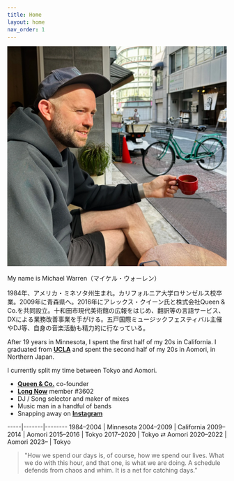 ```yaml
---
title: Home
layout: home
nav_order: 1
---
```


<img class="profile-picture" src="assets/images/mw-coffee.jpeg">

My name is Michael Warren（マイケル・ウォーレン）

1984年、アメリカ・ミネソタ州生まれ。カリフォルニア大学ロサンゼルス校卒業。2009年に青森県へ。2016年にアレックス・クイーン氏と株式会社Queen & Co.を共同設立。十和田市現代美術館の広報をはじめ、翻訳等の言語サービス、DXによる業務改善事業を手がける。五戸国際ミュージックフェスティバル主催やDJ等、自身の音楽活動も精力的に行なっている。

After 19 years in Minnesota, I spent the first half of my 20s in California. I graduated from **[UCLA](http://www.ucla.edu/)** and spent the second half of my 20s in Aomori, in Northern Japan. 

I currently split my time between Tokyo and Aomori.

+	**[Queen & Co.](https://www.queenand.co/)** co-founder
+	**[Long Now](http://longnow.org/)** member #3602
+	DJ / Song selector and maker of mixes
+	Music man in a handful of bands
+	Snapping away on **[Instagram](https://instagram.com/themichaelwarren)**

-----|-------|--------
1984–2004 | Minnesota
2004–2009 | California
2009–2014 | Aomori
2015–2016 | Tokyo
2017–2020 | Tokyo ⇄ Aomori
2020–2022 | Aomori
2023– | Tokyo


> "How we spend our days is, of course, how we spend our lives.
What we do with this hour, and that one, is what we are doing.
A schedule defends from chaos and whim. It is a net for catching days.”
